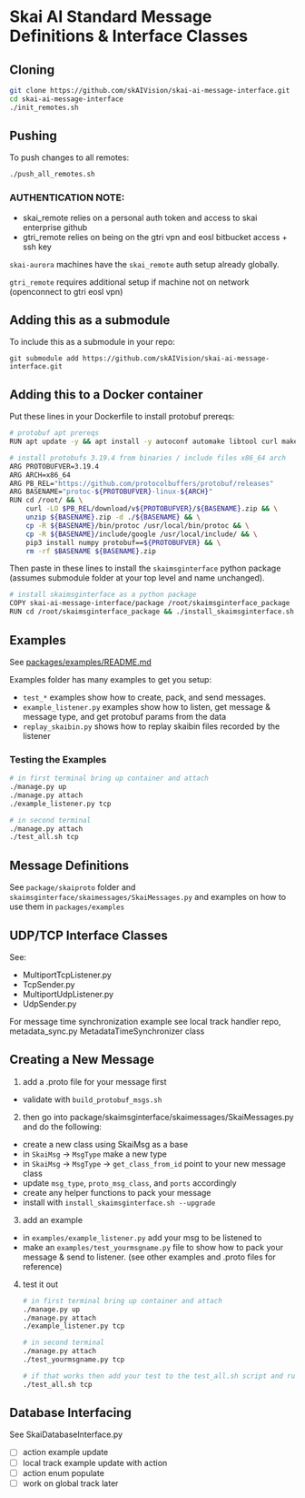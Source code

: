 # Skai AI Standard Message Definitions & Interface Classes

## Cloning

```bash
git clone https://github.com/skAIVision/skai-ai-message-interface.git
cd skai-ai-message-interface
./init_remotes.sh
```

## Pushing

To push changes to all remotes:
```bash
./push_all_remotes.sh
```

### AUTHENTICATION NOTE: 
- skai_remote relies on a personal auth token and access to skai enterprise github
- gtri_remote relies on being on the gtri vpn and eosl bitbucket access + ssh key

`skai-aurora` machines have the `skai_remote` auth setup already globally. 

`gtri_remote` requires additional setup if machine not on network (openconnect to gtri eosl vpn)

## Adding this as a submodule

To include this as a submodule in your repo: 
```
git submodule add https://github.com/skAIVision/skai-ai-message-interface.git
```


## Adding this to a Docker container 

Put these lines in your Dockerfile to install protobuf prereqs:
```bash
# protobuf apt prereqs
RUN apt update -y && apt install -y autoconf automake libtool curl make g++ unzip python3 python3-pip

# install protobufs 3.19.4 from binaries / include files x86_64 arch
ARG PROTOBUFVER=3.19.4
ARG ARCH=x86_64
ARG PB_REL="https://github.com/protocolbuffers/protobuf/releases"
ARG BASENAME="protoc-${PROTOBUFVER}-linux-${ARCH}"
RUN cd /root/ && \
    curl -LO $PB_REL/download/v${PROTOBUFVER}/${BASENAME}.zip && \
    unzip ${BASENAME}.zip -d ./${BASENAME} && \
    cp -R ${BASENAME}/bin/protoc /usr/local/bin/protoc && \
    cp -R ${BASENAME}/include/google /usr/local/include/ && \
    pip3 install numpy protobuf==${PROTOBUFVER} && \
    rm -rf $BASENAME ${BASENAME}.zip
```

Then paste in these lines to install the `skaimsginterface` python package (assumes submodule folder at your top level and name unchanged).
```bash
# install skaimsginterface as a python package
COPY skai-ai-message-interface/package /root/skaimsginterface_package
RUN cd /root/skaimsginterface_package && ./install_skaimsginterface.sh
```

## Examples
See [packages/examples/README.md](package/examples/README.md)

Examples folder has many examples to get you setup:
- `test_*` examples show how to create, pack, and send messages.
- `example_listener.py` examples show how to listen, get message & message type, and get protobuf params from the data
- `replay_skaibin.py` shows how to replay skaibin files recorded by the listener

### Testing the Examples
```bash
# in first terminal bring up container and attach 
./manage.py up
./manage.py attach
./example_listener.py tcp

# in second terminal
./manage.py attach
./test_all.sh tcp
```


## Message Definitions

See `package/skaiproto` folder and `skaimsginterface/skaimessages/SkaiMessages.py` and examples on how to use them in `packages/examples`

## UDP/TCP Interface Classes
See: 
- MultiportTcpListener.py
- TcpSender.py
- MultiportUdpListener.py
- UdpSender.py

For message time synchronization example see local track handler repo, metadata_sync.py MetadataTimeSynchronizer class

## Creating a New Message

1. add a .proto file for your message first
  - validate with `build_protobuf_msgs.sh`
2. then go into package/skaimsginterface/skaimessages/SkaiMessages.py and do the following:
  - create a new class using SkaiMsg as a base
  - in `SkaiMsg` -> `MsgType` make a new type
  - in `SkaiMsg` -> `MsgType` -> `get_class_from_id` point to your new message class
  - update `msg_type`, `proto_msg_class`, and `ports` accordingly 
  - create any helper functions to pack your message
  - install with `install_skaimsginterface.sh --upgrade`
3. add an example
  - in `examples/example_listener.py` add your msg to be listened to
  - make an `examples/test_yourmsgname.py` file to show how to pack your message & send to listener. (see other examples and .proto files for reference)
4. test it out
    ```bash
    # in first terminal bring up container and attach 
    ./manage.py up
    ./manage.py attach
    ./example_listener.py tcp

    # in second terminal
    ./manage.py attach
    ./test_yourmsgname.py tcp

    # if that works then add your test to the test_all.sh script and run that
    ./test_all.sh tcp
    ```

## Database Interfacing
See SkaiDatabaseInterface.py

- [ ] action example update
- [ ] local track example update with action
- [ ] action enum populate
- [ ] work on global track later
